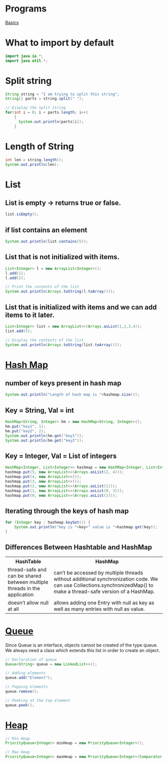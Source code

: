 # Programs
[Basics](Basics/src)
# What to import by default
```java
import java.io.*;
import java.util.*;
```

# Split string
```java
String string = "I am trying to split this string";
String[] parts = string.split(" ");

// Display the split string
for(int i = 0; i < parts.length; i++)
    {
      System.out.println(parts[i]);
    }
```

# Length of String
```java
int len = string.length();
System.out.println(len);
```

# List

## List is empty -> returns true or false.
```java
list.isEmpty();
```

## if list contains an element
```java
System.out.println(list.contains(5));
```

## List that is not initialized with items.
```java
List<Integer> l = new ArrayList<Integer>();
l.add(1);
l.add(2);

// Print the contents of the list
System.out.println(Arrays.toString(l.toArray()));
```
## List that is initialized with items and we can add items to it later.
```java
List<Integer> list = new ArrayList<>(Arrays.asList(1,2,3,4));
list.add(5);

// Display the contents of the list
System.out.println(Arrays.toString(list.toArray()));
```

# [Hash Map](Basics/src/LearningHashMaps.java)
## number of keys present in hash map
```java
System.out.println("Length of hash map is "+hashmap.size());
```
## Key = String, Val = int
```java
HashMap<String, Integer> hm = new HashMap<String, Integer>();
hm.put("key1", 1);
hm.put("key2", 2);
System.out.println(hm.get("key1"));
System.out.println(hm.get("key2"));
```
## Key = Integer, Val = List of integers
```java
HashMap<Integer, List<Integer>> hashmap = new HashMap<Integer, List<Integer>>();
hashmap.put(5, new ArrayList<>(Arrays.asList(2, 4)));
hashmap.put(4, new ArrayList<>());
hashmap.put(3, new ArrayList<>());
hashmap.put(2, new ArrayList<>(Arrays.asList(1)));
hashmap.put(1, new ArrayList<>(Arrays.asList(0, 3)));
hashmap.put(0, new ArrayList<>(Arrays.asList(1)));
```
## Iterating through the keys of hash map
```java
for (Integer key : hashmap.keySet()) {
    System.out.println("key is "+key+" value is "+hashmap.get(key));
}
```
## Differences Between Hashtable and HashMap
<table>
    <tr>
        <th>HashTable</th>
        <th>HashMap</th>
    </tr>
    <tr>
        <td>thread-safe and can be shared between multiple threads in the application</td>
        <td>can’t be accessed by multiple threads without additional synchronization code. We can use Collections.synchronizedMap() to make a thread-safe version of a HashMap.</td>
    </tr>
    <tr>
        <td>doesn’t allow null at all</td>
        <td>allows adding one Entry with null as key as well as many entries with null as value.</td>
    </tr>
</table>

# [Queue](Basics/src/LearningQueues.java)

Since Queue is an interface, objects cannot be created of the type queue. We always need a class which extends this list in order to create an object.

```java
// Declaration of queue
Queue<String> queue = new LinkedList<>();

// Adding elements
queue.add("Element");

// Popping elements
queue.remove();

// Peeking at the top element
queue.peek();
```

# [Heap](Basics/src/Heap.java)
```java
// Min Heap
PriorityQueue<Integer> minHeap = new PriorityQueue<Integer>();

// Max Heap
PriorityQueue<Integer> maxHeap = new PriorityQueue<Integer>(Comparator.reverseOrder());
```
